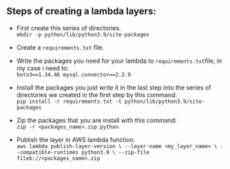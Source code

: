 ## Steps of creating a lambda layers:
- First create this series of directories.<br>
`mkdir -p python/lib/python3.9/site-packages`

- Create a `requirements.txt` file.

- Write the packages you need for your lambda to `requirements.txt`file, in my case i need to:<br>
`boto3==1.34.46
mysql.connector==2.2.9`

- Install the packages you just write it in the last step into the series of directories we created in the first step by this command:<br>
`pip install -r requirements.txt -t python/lib/python3.9/site-packages`

- Zip the packages that you are install with this command:<br>
`zip -r <packages_name>.zip python`

- Publish the layer in AWS lambda function. <br>
`aws lambda publish-layer-version \
    --layer-name <my_layer_name> \
    --compatible-runtimes python3.9 \
    --zip-file fileb://<packages_name>.zip`